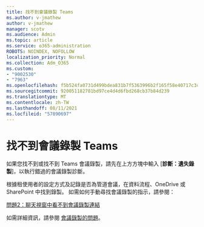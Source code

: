 ```yaml
---
title: 找不到會議錄製 Teams
ms.author: v-jmathew
author: v-jmathew
manager: scotv
ms.audience: Admin
ms.topic: article
ms.service: o365-administration
ROBOTS: NOINDEX, NOFOLLOW
localization_priority: Normal
ms.collection: Adm_O365
ms.custom:
- "9002530"
- "7963"
ms.openlocfilehash: f5b524fa0731d499bdea831b7f5363996b2f165f58e40717c3ca8a22dc264397
ms.sourcegitcommit: 920051182781bd97ce4d4d6fbd268cb37b84d239
ms.translationtype: MT
ms.contentlocale: zh-TW
ms.lasthandoff: 08/11/2021
ms.locfileid: "57890697"
---
```

# <a name="cant-find-the-teams-meeting-recording"></a>找不到會議錄製 Teams

如果您找不到或找不到 Teams 會議錄製，請先在上方方塊中輸入 [**診斷：遺失錄製**]，以執行錯過的會議錄製診斷。 

根據租使用者的設定方式及記錄是否為管道會議，在資料流程、OneDrive 或 SharePoint 中找到錄製。 如需如何手動尋找會議錄製的指示，請參閱： 

[問題2：聊天視窗中看不到會議錄製連結](https://docs.microsoft.com/microsoftteams/troubleshoot/meetings/troubleshoot-meeting-recording-issues#issue-2-the-meeting-recording-link-isnt-visible-in-a-chat-window)

如需詳細資訊，請參閱 [會議錄製的問題](https://docs.microsoft.com/microsoftteams/troubleshoot/meetings/troubleshoot-meeting-recording-issues)。
